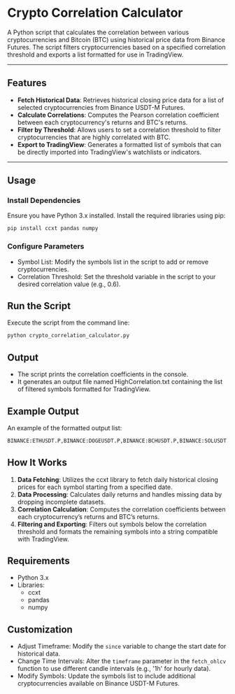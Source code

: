 # Crypto Correlation Calculator

A Python script that calculates the correlation between various cryptocurrencies and Bitcoin (BTC) using historical price data from Binance Futures. The script filters cryptocurrencies based on a specified correlation threshold and exports a list formatted for use in TradingView.

---

## Features

- **Fetch Historical Data**: Retrieves historical closing price data for a list of selected cryptocurrencies from Binance USDT-M Futures.
- **Calculate Correlations**: Computes the Pearson correlation coefficient between each cryptocurrency's returns and BTC's returns.
- **Filter by Threshold**: Allows users to set a correlation threshold to filter cryptocurrencies that are highly correlated with BTC.
- **Export to TradingView**: Generates a formatted list of symbols that can be directly imported into TradingView's watchlists or indicators.

---

## Usage

### Install Dependencies

Ensure you have Python 3.x installed. Install the required libraries using pip:

```bash
pip install ccxt pandas numpy
```

### Configure Parameters

- Symbol List: Modify the symbols list in the script to add or remove cryptocurrencies.
- Correlation Threshold: Set the threshold variable in the script to your desired correlation value (e.g., 0.6).

## Run the Script

Execute the script from the command line:

```bash
python crypto_correlation_calculator.py
```

## Output

- The script prints the correlation coefficients in the console.
- It generates an output file named HighCorrelation.txt containing the list of filtered symbols formatted for TradingView.

## Example Output

An example of the formatted output list:

```bash
BINANCE:ETHUSDT.P,BINANCE:DOGEUSDT.P,BINANCE:BCHUSDT.P,BINANCE:SOLUSDT.P,BINANCE:RUNEUSDT.P,BINANCE:NEARUSDT.P,BINANCE:BNBUSDT.P,BINANCE:1000SHIBUSDT.P,BINANCE:AVAXUSDT.P,BINANCE:OPUSDT.P,BINANCE:APTUSDT.P,BINANCE:1000FLOKIUSDT.P,BINANCE:IMXUSDT.P,BINANCE:1000PEPEUSDT.P,BINANCE:FILUSDT.P,BINANCE:INJUSDT.P,BINANCE:ARBUSDT.P,BINANCE:ATOMUSDT.P,BINANCE:THETAUSDT.P,BINANCE:GALAUSDT.P,BINANCE:ADAUSDT.P,BINANCE:ICPUSDT.P,BINANCE:SEIUSDT.P,BINANCE:FTMUSDT.P,BINANCE:UNIUSDT.P
```

## How It Works

1. **Data Fetching**: Utilizes the ccxt library to fetch daily historical closing prices for each symbol starting from a specified date.
2. **Data Processing**: Calculates daily returns and handles missing data by dropping incomplete datasets.
3. **Correlation Calculation**: Computes the correlation coefficients between each cryptocurrency’s returns and BTC’s returns.
4. **Filtering and Exporting**: Filters out symbols below the correlation threshold and formats the remaining symbols into a string compatible with TradingView.

## Requirements

- Python 3.x
- Libraries:
    - ccxt
    - pandas
    - numpy

## Customization

- Adjust Timeframe: Modify the `since` variable to change the start date for historical data.
- Change Time Intervals: Alter the `timeframe` parameter in the `fetch_ohlcv` function to use different candle intervals (e.g., '1h' for hourly data).
- Modify Symbols: Update the symbols list to include additional cryptocurrencies available on Binance USDT-M Futures.

